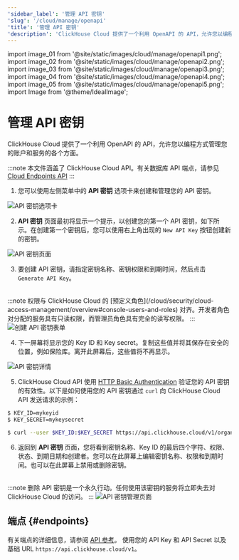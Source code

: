 ```yaml
---
'sidebar_label': '管理 API 密钥'
'slug': '/cloud/manage/openapi'
'title': '管理 API 密钥'
'description': 'ClickHouse Cloud 提供了一个利用 OpenAPI 的 API，允许您以编程方式管理您的帐户和服务的各个方面。'
---
```


import image_01 from '@site/static/images/cloud/manage/openapi1.png';
import image_02 from '@site/static/images/cloud/manage/openapi2.png';
import image_03 from '@site/static/images/cloud/manage/openapi3.png';
import image_04 from '@site/static/images/cloud/manage/openapi4.png';
import image_05 from '@site/static/images/cloud/manage/openapi5.png';
import Image from '@theme/IdealImage';


# 管理 API 密钥

ClickHouse Cloud 提供了一个利用 OpenAPI 的 API，允许您以编程方式管理您的账户和服务的各个方面。

:::note
本文件涵盖了 ClickHouse Cloud API。有关数据库 API 端点，请参见 [Cloud Endpoints API](/cloud/get-started/query-endpoints.md)
:::

1. 您可以使用左侧菜单中的 **API 密钥** 选项卡来创建和管理您的 API 密钥。

  <Image img={image_01} size="sm" alt="API 密钥选项卡" border/>

2. **API 密钥** 页面最初将显示一个提示，以创建您的第一个 API 密钥，如下所示。在创建第一个密钥后，您可以使用右上角出现的 `New API Key` 按钮创建新的密钥。

  <Image img={image_02} size="md" alt="API 密钥页面" border/>
  
3. 要创建 API 密钥，请指定密钥名称、密钥权限和到期时间，然后点击 `Generate API Key`。
<br/>
:::note
权限与 ClickHouse Cloud 的 [预定义角色](/cloud/security/cloud-access-management/overview#console-users-and-roles) 对齐。开发者角色对分配的服务具有只读权限，而管理员角色具有完全的读写权限。
:::

  <Image img={image_03} size="md" alt="创建 API 密钥表单" border/>

4. 下一屏幕将显示您的 Key ID 和 Key secret。复制这些值并将其保存在安全的位置，例如保险库。离开此屏幕后，这些值将不再显示。

  <Image img={image_04} size="md" alt="API 密钥详情" border/>

5. ClickHouse Cloud API 使用 [HTTP Basic Authentication](https://developer.mozilla.org/en-US/docs/Web/HTTP/Authentication) 验证您的 API 密钥的有效性。以下是如何使用您的 API 密钥通过 `curl` 向 ClickHouse Cloud API 发送请求的示例：

```bash
$ KEY_ID=mykeyid
$ KEY_SECRET=mykeysecret

$ curl --user $KEY_ID:$KEY_SECRET https://api.clickhouse.cloud/v1/organizations
```

6. 返回到 **API 密钥** 页面，您将看到密钥名称、Key ID 的最后四个字符、权限、状态、到期日期和创建者。您可以在此屏幕上编辑密钥名称、权限和到期时间。也可以在此屏幕上禁用或删除密钥。
<br/>
:::note
删除 API 密钥是一个永久行动。任何使用该密钥的服务将立即失去对 ClickHouse Cloud 的访问。
:::

  <Image img={image_05} size="md" alt="API 密钥管理页面" border/>

## 端点 {#endpoints}

有关端点的详细信息，请参阅 [API 参考](https://clickhouse.com/docs/cloud/manage/api/swagger)。
使用您的 API Key 和 API Secret 以及基础 URL `https://api.clickhouse.cloud/v1`。
